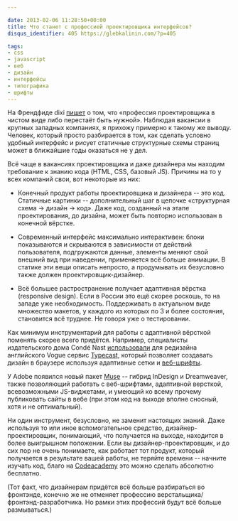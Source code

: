 ```yaml
---

date: 2013-02-06 11:28:50+00:00
title: Что станет с профессией проектировщика интерфейсов?
disqus_identifier: 405 https://glebkalinin.com/?p=405

tags:
- css
- javascript
- веб
- дизайн
- интерфейсы
- типографика
- шрифты
---
```


На Френдфиде dixi [пишет](http://friendfeed.com/dixi/8e83aee9) о том, что «профессия проектировщика в чистом виде либо перестаёт быть нужной». Наблюдая вакансии в крупных западных компаниях, я прихожу примерно к такому же выводу. Человек, который просто разбирается в том, как сделать условно удобный интерфейс и рисует статичные структурные схемы страниц может в ближайшие годы оказаться не у дел.

Всё чаще в вакансиях проектировщика и даже дизайнера мы находим требование к знанию кода (HTML, CSS, базовый JS). Причины на то у всех компаний свои, вот некоторые из них:




	
  * Конечный продукт работы проектировщика и дизайнера -- это код. Статичные картинки -- дополнительный шаг в цепочке «структурная схема -> дизайн -> код». Даже код, созданный на этапе проектирования, до дизайна, может быть повторно использован в конечной вёрстке.

	
  * Современный интерфейс максимально интерактивен: блоки показываются и скрываются в зависимости от действий пользователя, подгружаются данные, элементы меняют свой внешний вид при наведении, применяется всё больше анимации. В статике эти вещи описать непросто, а продумывать их безусловно также должен проектировщик-дизайнер.

	
  * Всё большее растространение получает адаптивная вёрстка (responsive design). Если в России это ещё скорее роскошь, то на западе уже необходимость. Поддерживать в актуальном виде множество макетов, у каждого из которых по 3 и более состояния, становится всё труднее. Не говоря уже о тестировании.



Как минимум инструментарий для работы с адаптивной вёрсткой поменять скорее всего придётся. Например, специалисты издательского дома Condé Nast [использовали](https://typecast.com/customers/conde-nast) для редизайна английского Vogue сервис [Typecast](https://typecast.com/), который позволяет создавать дизайн в браузере используя адаптивные сетки и [веб-шрифты](https://glebkalinin.com/web-typograph/).

У Adobe появился новый пакет [Muse](http://www.adobe.com/products/muse.html) -- гибрид InDesign и Dreamweaver, также позволяющий работать с веб-шрифтами, адаптивной версткой, всевозможными JS-виджетами, и умеющий ко всему прочему публиковать сайты в вебе (при этом код на выходе вполне сносный, хотя и не оптимальный). 

Ни один инструмент, безусловно, не заменит настоящих знаний. Даже используя то или иное вспомогательное средство, дизайнер-проектировщик, понимающий, что получается на выходе, находится в более выигрышном положении. Если вы дизайнер-проектировщик, и до сих пор не очень понимаете, как работает тот продукт, который получается в результате вашей работы, не теряйте времени -- начните изучать код, благо на [Codeacademy](http://codecademy.com) это можно сделать абсолютно бесплатно. 

(Тот факт, что дизайнерам придётся всё больше разбираться во фронтэнде, конечно же не отменяет профессию верстальщика/фронтэнд-разработчика. Но рамки этих профессий будут всё больше размываться.)
